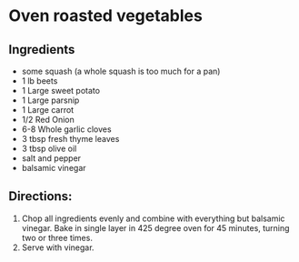 Oven roasted vegetables
=========

Ingredients
--------
 * some squash (a whole squash is too much for a pan)
 * 1 lb beets
 * 1 Large sweet potato
 * 1 Large parsnip
 * 1 Large carrot
 * 1/2 Red Onion
 * 6-8 Whole garlic cloves
 * 3 tbsp fresh thyme leaves
 * 3 tbsp olive oil
 * salt and pepper
 * balsamic vinegar

Directions:
--------
 1. Chop all ingredients evenly and combine with everything but balsamic vinegar. Bake in single layer in 425 degree oven for 45 minutes, turning two or three times.
 2. Serve with vinegar.
